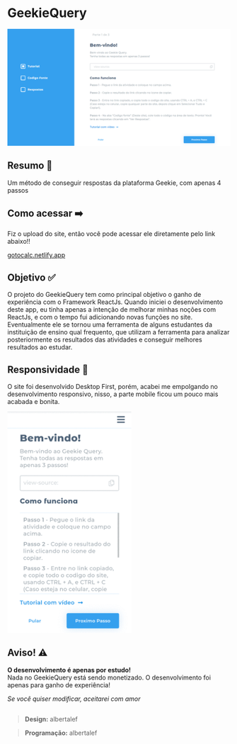 <h1><b>GeekieQuery</b></h1>

![principal](https://github.com/albertalef/geekieQuery/blob/master/img/principal.PNG?raw=true)

<h2> Resumo 📄 </h2>
Um método de conseguir respostas da plataforma Geekie, com apenas 4 passos
<h2> Como acessar ➡️</h2>

Fiz o upload do site, então você pode acessar ele diretamente pelo link abaixo!!

[gotocalc.netlify.app](https://geekiequery.netlify.app/)

<h2> Objetivo ✅ </h2>

O projeto do GeekieQuery tem como principal objetivo o ganho de experiência com o Framework ReactJs. Quando iniciei o desenvolvimento deste app, eu tinha apenas a intenção de melhorar minhas noções com ReactJs, e com o tempo fui adicionando novas funções no site. Eventualmente ele se tornou uma ferramenta de alguns estudantes da instituição de ensino qual frequento, que utilizam a ferramenta para analizar posteriormente os resultados das atividades e conseguir melhores resultados ao estudar.

<h2> Responsividade 📱 </h2>

O site foi desenvolvido Desktop First, porém, acabei me empolgando no desenvolvimento responsivo, nisso, a parte mobile ficou um pouco mais acabada e bonita.

<img src="https://github.com/albertalef/geekieQuery/blob/master/img/responsivo.gif?raw=true" height="500">

<h2> Aviso! ⚠️ </h2>

<b>O desenvolvimento é apenas por estudo!</b><br/>
Nada no GeekieQuery está sendo monetizado. O desenvolvimento foi apenas para ganho de experiência!



_Se você quiser modificar, aceitarei com amor_

<h2></h2>

>**Design:** albertalef

>**Programação:** albertalef

